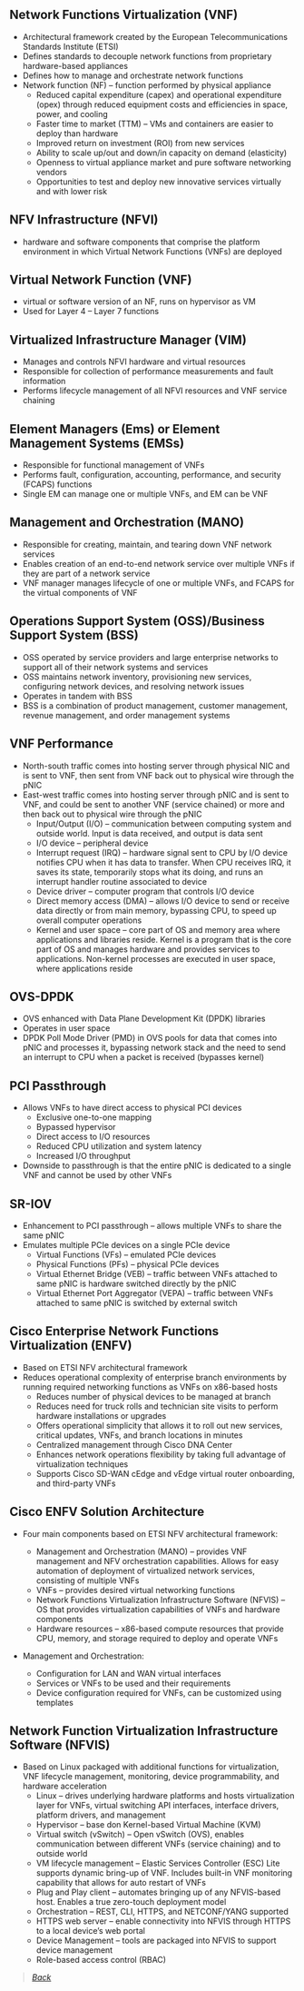 ## Network Functions Virtualization (VNF)  
* Architectural framework created by the European Telecommunications Standards Institute (ETSI)  
* Defines standards to decouple network functions from proprietary hardware-based appliances  
* Defines how to manage and orchestrate network functions  
* Network function (NF) – function performed by physical appliance  
  * Reduced capital expenditure (capex) and operational expenditure (opex) through reduced equipment costs and efficiencies in space, power, and cooling  
  * Faster time to market (TTM) – VMs and containers are easier to deploy than hardware  
  * Improved return on investment (ROI) from new services  
  * Ability to scale up/out and down/in capacity on demand (elasticity)  
  * Openness to virtual appliance market and pure software networking vendors  
  * Opportunities to test and deploy new innovative services virtually and with lower risk  


## NFV Infrastructure (NFVI)  
* hardware and software components that comprise the platform environment in which Virtual Network Functions (VNFs) are deployed  


## Virtual Network Function (VNF)  
* virtual or software version of an NF, runs on hypervisor as VM  
* Used for Layer 4 – Layer 7 functions  


## Virtualized Infrastructure Manager (VIM)  
* Manages and controls NFVI hardware and virtual resources  
* Responsible for collection of performance measurements and fault information  
* Performs lifecycle management of all NFVI resources and VNF service chaining  


## Element Managers (Ems) or Element Management Systems (EMSs)  
  * Responsible for functional management of VNFs  
  * Performs fault, configuration, accounting, performance, and security (FCAPS) functions  
  * Single EM can manage one or multiple VNFs, and EM can be VNF  


## Management and Orchestration (MANO)  
* Responsible for creating, maintain, and tearing down VNF network services  
* Enables creation of an end-to-end network service over multiple VNFs if they are part of a network service  
* VNF manager manages lifecycle of one or multiple VNFs, and FCAPS for the virtual components of VNF  


## Operations Support System (OSS)/Business Support System (BSS)  
* OSS operated by service providers and large enterprise networks to support all of their network systems and services  
* OSS maintains network inventory, provisioning new services, configuring network devices, and resolving network issues  
* Operates in tandem with BSS  
* BSS is a combination of product management, customer management, revenue management, and order management systems  


## VNF Performance  
* North-south traffic comes into hosting server through physical NIC and is sent to VNF, then sent from VNF back out to physical wire through the pNIC  
* East-west traffic comes into hosting server through pNIC and is sent to VNF, and could be sent to another VNF (service chained) or more and then back out to physical wire through the pNIC  
  * Input/Output (I/O) – communication between computing system and outside world. Input is data received, and output is data sent  
  * I/O device – peripheral device  
  * Interrupt request (IRQ) – hardware signal sent to CPU by I/O device notifies CPU when it has data to transfer. When CPU receives IRQ, it saves its state, temporarily stops what its doing, and runs an interrupt handler routine associated to device  
  * Device driver – computer program that controls I/O device  
  * Direct memory access (DMA) – allows I/O device to send or receive data directly or from main memory, bypassing CPU, to speed up overall computer operations  
  * Kernel and user space – core part of OS and memory area where applications and libraries reside. Kernel is a program that is the core part of OS and manages hardware and provides services to applications. Non-kernel processes are executed in user space, where applications reside  


## OVS-DPDK  
* OVS enhanced with Data Plane Development Kit (DPDK) libraries  
* Operates in user space  
* DPDK Poll Mode Driver (PMD) in OVS pools for data that comes into pNIC and processes it, bypassing network stack and the need to send an interrupt to CPU when a packet is received (bypasses kernel)  


## PCI Passthrough  
* Allows VNFs to have direct access to physical PCI devices  
  * Exclusive one-to-one mapping  
  * Bypassed hypervisor  
  * Direct access to I/O resources  
  * Reduced CPU utilization and system latency  
  * Increased I/O throughput  
* Downside to passthrough is that the entire pNIC is dedicated to a single VNF and cannot be used by other VNFs  


## SR-IOV  
* Enhancement to PCI passthrough – allows multiple VNFs to share the same pNIC  
* Emulates multiple PCIe devices on a single PCIe device  
  * Virtual Functions (VFs) – emulated PCIe devices  
  * Physical Functions (PFs) – physical PCIe devices  
  * Virtual Ethernet Bridge (VEB) – traffic between VNFs attached to same pNIC is hardware switched directly by the pNIC  
  * Virtual Ethernet Port Aggregator (VEPA) – traffic between VNFs attached to same pNIC is switched by external switch  


## Cisco Enterprise Network Functions Virtualization (ENFV)  
* Based on ETSI NFV architectural framework  
* Reduces operational complexity of enterprise branch environments by running required networking functions as VNFs on x86-based hosts  
  * Reduces number of physical devices to be managed at branch  
  * Reduces need for truck rolls and technician site visits to perform hardware installations or upgrades  
  * Offers operational simplicity that allows it to roll out new services, critical updates, VNFs, and branch locations in minutes  
  * Centralized management through Cisco DNA Center  
  * Enhances network operations flexibility by taking full advantage of virtualization techniques  
  * Supports Cisco SD-WAN cEdge and vEdge virtual router onboarding, and third-party VNFs  


## Cisco ENFV Solution Architecture  
* Four main components based on ETSI NFV architectural framework:  
  * Management and Orchestration (MANO) – provides VNF management and NFV orchestration capabilities. Allows for easy automation of deployment of virtualized network services, consisting of multiple VNFs  
  * VNFs – provides desired virtual networking functions  
  * Network Functions Virtualization Infrastructure Software (NFVIS) – OS that provides virtualization capabilities of VNFs and hardware components  
  * Hardware resources – x86-based compute resources that provide CPU, memory, and storage required to deploy and operate VNFs  
  
* Management and Orchestration:  
  * Configuration for LAN and WAN virtual interfaces  
  * Services or VNFs to be used and their requirements  
  * Device configuration required for VNFs, can be customized using templates  


## Network Function Virtualization Infrastructure Software (NFVIS)  
* Based on Linux packaged with additional functions for virtualization, VNF lifecycle management, monitoring, device programmability, and hardware acceleration  
  * Linux – drives underlying hardware platforms and hosts virtualization layer for VNFs, virtual switching API interfaces, interface drivers, platform drivers, and management  
  * Hypervisor – base don Kernel-based Virtual Machine (KVM)  
  * Virtual switch (vSwitch) – Open vSwitch (OVS), enables communication between different VNFs (service chaining) and to outside world  
  * VM lifecycle management – Elastic Services Controller (ESC) Lite supports dynamic bring-up of VNF. Includes built-in VNF monitoring capability that allows for auto restart of VNFs  
  * Plug and Play client – automates bringing up of any NFVIS-based host. Enables a true zero-touch deployment model  
  * Orchestration – REST, CLI, HTTPS, and NETCONF/YANG supported  
  * HTTPS web server – enable connectivity into NFVIS through HTTPS to a local device’s web portal  
  * Device Management – tools are packaged into NFVIS to support device management  
  * Role-based access control (RBAC)  


> [*Back*](https://github.com/network-dluong/CCNP-ENCOR/tree/2.0-Virtualization)  
